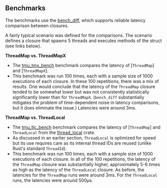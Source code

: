 ## Benchmarks

The benchmarks use the [bench_diff](https://crates.io/crates/bench_diff), which supports reliable latency comparison between closures.

A fairly typical scenario was defined for the comparisons. The scenario defines a closure that spawns 5 threads and executes methods of the struct (see links below).

**ThreadMap vs. ThreadMapX**

- The [tmu_tmx_bench](https://github.com/pvillela/rust-thread-map/tree/main/benches/tmu_tmx_bench.rs) benchmark compares the latency of [`ThreadMap`] and [`ThreadMapX`]. 
- This benchmark was run 100 times, each with a sample size of 1000 executions of each closure. In these 100 repetitions, there was a mix of results. One would conclude that the latency of the `ThreadMap` closure tended to be somewhat lower but was not consistently statistically significantly lower than for `ThreadMapX`. (`bench_diff` substantially mitigates the problem of time-dependent noise in latency comparisons, but it does eliminate the issue.) Latencies were around 3ms.

**ThreadMap vs. ThreadLocal**

- The [tmu_tlc_bench](https://github.com/pvillela/rust-thread-map/tree/main/benches/tmu_tlc_bench.rs) benchmark compares the latency of [`ThreadMap`] and `ThreadLocal` from the [thread_local](https://crates.io/crates/thread_local) crate.
- As discussed in an earlier section, `ThreadLocal` is optimized for speed but its use requires care as its internal thread IDs are reused (unlike Rust's standard `ThreadId`).
- This benchmark was run 100 times, each with a sample size of 1000 executions of each closure. In all of the 100 repetitions, the latency of the `ThreadMap` closure was substantially higher, approximately 5-6 times as high as the latency of the `ThreadLocal` closure. As before, the latencies for the `ThreadMap` runs were around 3ms. For the `ThreadLocal` runs, the latencies were around 500μs.
